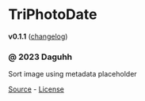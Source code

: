 # TriPhotoDate

**v0.1.1** ([changelog](changelog))

### @ 2023 Daguhh

Sort image using metadata placeholder

[Source](https://github.com/Daguhh/tri_photo_date) - [License](https://raw.githubusercontent.com/Daguhh/tri_photo_date/main/LICENSE)

